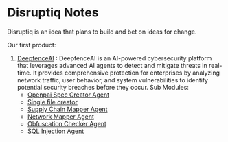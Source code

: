 # Disruptiq Notes

Disruptiq is an idea that plans to build and bet on ideas for change.

Our first product:
1. [DeepfenceAI](deep-fence-architecture.md) :
DeepfenceAI is an AI-powered cybersecurity platform that leverages advanced AI agents to detect and mitigate threats in real-time. It provides comprehensive protection for enterprises by analyzing network traffic, user behavior, and system vulnerabilities to identify potential security breaches before they occur.
    Sub Modules:
    - [Openpai Spec Creator Agent](https://github.com/disruptiq/openapi-spec-creator-agent)
    - [Single file creator](https://github.com/disruptiq/single-file-creator)
    - [Supply Chain Mapper Agent](https://github.com/disruptiq/supply-chain-mapper-agent)
    - [Network Mapper Agent](https://github.com/disruptiq/network-mapper-agent)
    - [Obfuscation Checker Agent](https://github.com/disruptiq/obfuscation-checker-agent)
    - [SQL Injection Agent](https://github.com/disruptiq/sql-injection-agent)